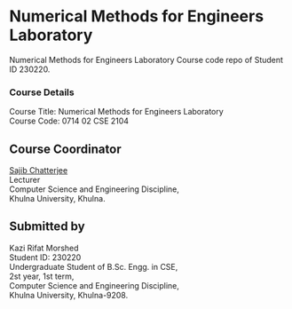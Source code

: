 # Numerical Methods for Engineers Laboratory

Numerical Methods for Engineers Laboratory Course code repo of Student ID 230220.

### Course Details

Course Title: Numerical Methods for Engineers Laboratory\
Course Code: 0714 02 CSE 2104

## Course Coordinator

[Sajib Chatterjee](https://ku.ac.bd/discipline/cse/faculty/sajib.ku.cse12)\
Lecturer\
Computer Science and Engineering Discipline,\
Khulna University, Khulna.

## Submitted by

Kazi Rifat Morshed\
Student ID: 230220\
Undergraduate Student of B.Sc. Engg. in CSE,\
2st year, 1st term,\
Computer Science and Engineering Discipline,\
Khulna University, Khulna-9208.
